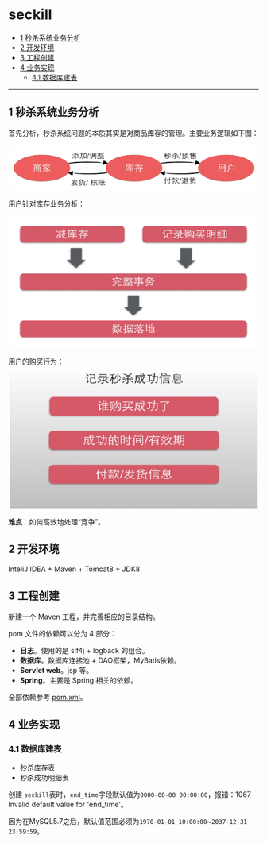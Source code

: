 # seckill

* [1 秒杀系统业务分析](1-秒杀系统业务分析)
* [2 开发环境](#2-开发环境)
* [3 工程创建](#3-工程创建)
* [4 业务实现](#4-业务实现)
  * [4.1 数据库建表](#4.1-数据库建表)

-----------------------------

## 1 秒杀系统业务分析

首先分析，秒杀系统问题的本质其实是对商品库存的管理。主要业务逻辑如下图：

<div align="center"><img src="pics//1553423680(1).png" width="500px"></div>

用户针对库存业务分析：

<div align="center"><img src="pics//1553423931(1).png" width="500px"></div>

用户的购买行为：

<div align="center"><img src="pics//1553424057(1).png" width="500px"></div>

**难点**：如何高效地处理“竞争”。

## 2 开发环境

InteliJ IDEA + Maven + Tomcat8 + JDK8

## 3 工程创建

新建一个 Maven 工程，并完善相应的目录结构。

pom 文件的依赖可以分为 4 部分：

- **日志**。使用的是 slf4j + logback 的组合。
- **数据库**。数据库连接池 + DAO框架，MyBatis依赖。
- **Servlet web**。jsp 等。
- **Spring**。主要是 Spring 相关的依赖。

全部依赖参考 [pom.xml](https://github.com/MinheZ/seckill/blob/master/pom.xml)。

## 4 业务实现

### 4.1 数据库建表

- 秒杀库存表
- 秒杀成功明细表

创建 `seckill`表时，`end_time`字段默认值为`0000-00-00 00:00:00`，报错：1067 - Invalid default value for 'end_time'。

因为在MySQL5.7之后，默认值范围必须为`1970-01-01 10:00:00`~`2037-12-31 23:59:59`。